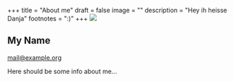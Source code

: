 +++
title = "About me"
draft = false
image = ""
description = "Hey ih heisse Danja"
footnotes = ":)"
+++
![](/img/default-author.jpg)

## My Name

mail@example.org

Here should be some info about me...